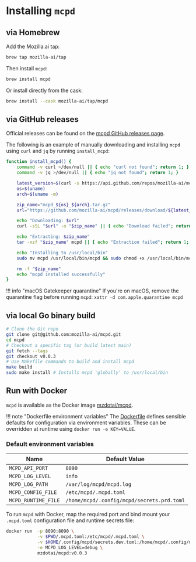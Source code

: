 # Installing `mcpd`

## via Homebrew

Add the Mozilla.ai tap:

```bash
brew tap mozilla-ai/tap
```

Then install `mcpd`:

```bash
brew install mcpd
```

Or install directly from the cask:

```bash
brew install --cask mozilla-ai/tap/mcpd
```

## via GitHub releases

Official releases can be found on the [mcpd GitHub releases page](https://github.com/mozilla-ai/mcpd/releases).

The following is an example of manually downloading and installing `mcpd` using `curl` and `jq` by running `install_mcpd`:

```bash
function install_mcpd() {
    command -v curl >/dev/null || { echo "curl not found"; return 1; }
    command -v jq >/dev/null || { echo "jq not found"; return 1; }

    latest_version=$(curl -s https://api.github.com/repos/mozilla-ai/mcpd/releases/latest | jq -r .tag_name)
    os=$(uname)
    arch=$(uname -m)

    zip_name="mcpd_${os}_${arch}.tar.gz"
    url="https://github.com/mozilla-ai/mcpd/releases/download/${latest_version}/${zip_name}"

    echo "Downloading: $url"
    curl -sSL "$url" -o "$zip_name" || { echo "Download failed"; return 1; }

    echo "Extracting: $zip_name"
    tar -xzf "$zip_name" mcpd || { echo "Extraction failed"; return 1; }

    echo "Installing to /usr/local/bin"
    sudo mv mcpd /usr/local/bin/mcpd && sudo chmod +x /usr/local/bin/mcpd || { echo "Install failed"; return 1; }

    rm -f "$zip_name"
    echo "mcpd installed successfully"
}
```

!!! info "macOS Gatekeeper quarantine"
    If you're on macOS, remove the quarantine flag before running `mcpd`:
    ```
    xattr -d com.apple.quarantine mcpd
    ```

## via local Go binary build

```bash
# Clone the Git repo
git clone git@github.com:mozilla-ai/mcpd.git
cd mcpd
# Checkout a specific tag (or build latest main)
git fetch --tags
git checkout v0.0.3
# Use Makefile commands to build and install mcpd
make build
sudo make install # Installs mcpd 'globally' to /usr/local/bin
```

## Run with Docker

`mcpd` is available as the Docker image [mzdotai/mcpd](https://hub.docker.com/repository/docker/mzdotai/mcpd/general).

!!! note "Dockerfile environment variables"
    The [Dockerfile](https://github.com/mozilla-ai/mcpd/blob/main/Dockerfile) defines sensible defaults for configuration via environment variables. These can be overridden at runtime using `docker run -e KEY=VALUE`.

### Default environment variables

| Name                | Default Value                              |
|---------------------|--------------------------------------------| 
| `MCPD_API_PORT`     | `8090`                                     |
| `MCPD_LOG_LEVEL`    | `info`                                     |
| `MCPD_LOG_PATH`     | `/var/log/mcpd/mcpd.log`                   |
| `MCPD_CONFIG_FILE`  | `/etc/mcpd/.mcpd.toml`                     |
| `MCPD_RUNTIME_FILE` | `/home/mcpd/.config/mcpd/secrets.prd.toml` |


To run `mcpd` with Docker, map the required port and bind mount your `.mcpd.toml` configuration file and runtime secrets file:

```bash
docker run  -p 8090:8090 \
            -v $PWD/.mcpd.toml:/etc/mcpd/.mcpd.toml \
            -v $HOME/.config/mcpd/secrets.dev.toml:/home/mcpd/.config/mcpd/secrets.prd.toml \
            -e MCPD_LOG_LEVEL=debug \
            mzdotai/mcpd:v0.0.3
```
